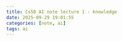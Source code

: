 ```yaml
---
title: Cs50 AI note lecture 1 - knowledge
date: 2025-09-29 19:01:55
categories: [note, ai]
tags: ai
---
```


